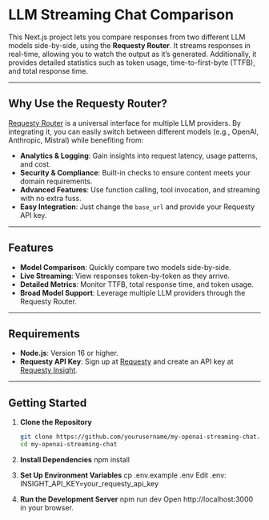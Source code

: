 # LLM Streaming Chat Comparison

This Next.js project lets you compare responses from two different LLM models side-by-side, using the **Requesty Router**. It streams responses in real-time, allowing you to watch the output as it’s generated. Additionally, it provides detailed statistics such as token usage, time-to-first-byte (TTFB), and total response time.

---

## Why Use the Requesty Router?

[Requesty Router](https://app.requesty.ai/) is a universal interface for multiple LLM providers. By integrating it, you can easily switch between different models (e.g., OpenAI, Anthropic, Mistral) while benefiting from:

- **Analytics & Logging**: Gain insights into request latency, usage patterns, and cost.
- **Security & Compliance**: Built-in checks to ensure content meets your domain requirements.
- **Advanced Features**: Use function calling, tool invocation, and streaming with no extra fuss.
- **Easy Integration**: Just change the `base_url` and provide your Requesty API key.

---

## Features

- **Model Comparison**: Quickly compare two models side-by-side.
- **Live Streaming**: View responses token-by-token as they arrive.
- **Detailed Metrics**: Monitor TTFB, total response time, and token usage.
- **Broad Model Support**: Leverage multiple LLM providers through the Requesty Router.

---

## Requirements

- **Node.js**: Version 16 or higher.
- **Requesty API Key**: Sign up at [Requesty](https://app.requesty.ai/sign-up) and create an API key at [Requesty Insight](https://app.requesty.ai/insight-api).

---

## Getting Started

1. **Clone the Repository**
   ```bash
   git clone https://github.com/yourusername/my-openai-streaming-chat.git
   cd my-openai-streaming-chat

2. **Install Dependencies**
  npm install

3. **Set Up Environment Variables**
  cp .env.example .env
  Edit .env:
  INSIGHT_API_KEY=your_requesty_api_key

3. **Run the Development Server**
  npm run dev
  Open http://localhost:3000 in your browser.

